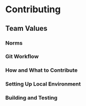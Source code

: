 # Contributing
## Team Values 
### Norms

### Git Workflow

### How and What to Contribute

### Setting Up Local Environment

### Building and Testing